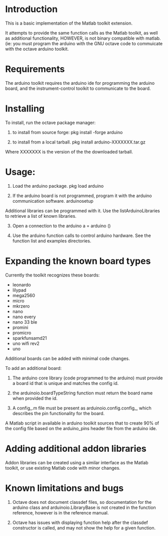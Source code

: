 Introduction
============

This is a basic implementation of the Matlab toolkit extension.

It attempts to provide the same function calls as the Matlab toolkit, as well as additional functionality, HOWEVER,
is not binary compatible with matlab. (ie: you must program the arduino with the GNU octave code to commuicate with the
octave arduino toolkit.

Requirements
============

The arduino toolkit requires the arduino ide for programming the arduino board, and the instrument-control
toolkit to communicate to the board.

Installing
==========

To install, run the octave package manager:

1. to install from source forge:
    pkg install -forge arduino

2. to install from a local tarball.
    pkg install arduino-XXXXXXX.tar.gz

Where XXXXXXX is the version of the the downloaded tarball.

Usage:
======

1. Load the arduino package.
    pkg load arduino


2. If the arduino board is not programmed, program it with the arduino
communication software.
   arduinosetup

Additional libraries can be programmed with it. Use the listArduinoLibraries to
retrieve a list of known libraries.

3. Open a connection to the arduino
   a = arduino ()

4. Use the arduino function calls to control arduino hardware.
See the function list and examples directories.

Expanding the known board types
===============================

Currently the toolkit recognizes these boards:
* leonardo
* lilypad
* mega2560
* micro
* mkrzero
* nano
* nano every
* nano 33 ble
* promini
* promicro
* sparkfunsamd21
* uno wifi rev2
* uno

Additional boards can be added with minimal code changes.

To add an additional board:
1. The arduino core library (code programmed to the arduino) must provide a board id that is unique and matches the config id.

2. the arduinoio.boardTypeString function must return the board name when provided the id.

3. A config_<boardname>.m file must be present as arduinoio.config.config_<boardname>, which
describes the pin functionality for the board.

A Matlab script in available in arduino toolkit sources that to create 90% of the config file based
on the arduino_pins header file from the arduino ide.

Adding additional addon libraries
=================================

Addon libraries can be created using a similar interface as the Matlab toolkit, or use existing Matlab code with minor changes.

Known limitations and bugs
==========================

1. Octave does not document classdef files, so documentation for the arduino class and arduinoio.LibraryBase is
not created in the function reference, however is in the reference manual.

2. Octave has issues with displaying function help after the classdef constructor is called, and may not show the
help for a given function.

